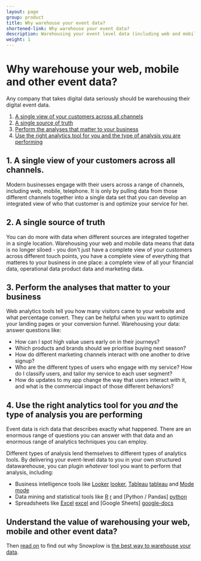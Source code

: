 ```yaml
---
layout: page
group: product
title: Why warehouse your event data?
shortened-link: Why warehouse your event data?
description: Warehousing your event level data (including web and mobile data sets) let's you use that data to answer the high value questions that matter to your business
weight: 1
---
```


# Why warehouse your web, mobile and other event data?

Any company that takes digital data seriously should be warehousing their digital event data.

1. [A single view of your customers across all channels](#single-customer-view)  
2. [A single source of truth](#single-source-of-truth)  
3. [Perform the analyses that matter to your business](#the-analyses-that-matter)
4. [Use the right analytics tool for you and the type of analysis you are performing](#right-tool-for-the-job)

<h2><a name="#single-customer-view">1. A single view of your customers across all channels.</a></h2>

Modern businesses engage with their users across a range of channels, including web, mobile, telephone. It is only by pulling data from those different channels together into a single data set that you can develop an integrated view of who that customer is and optimize your service for her.

<h2><a name="single-source-of-truth">2. A single source of truth</a></h2>

You can do more with data when different sources are integrated together in a single location. Warehousing your web and mobile data means that data is no longer siloed - you don't just have a complete view of your customers across different touch points, you have a complete view of everything that matteres to your business in one place: a complete view of all your financial data, operational data product data and marketing data.

<h2><a name="the-analyses-that-matter">3. Perform the analyses that matter to your business</a></h2>

Web analytics tools tell you how many visitors came to your website and what percentage convert. They can be helpful when you want to optimize your landing pages or your conversion funnel. Warehousing your data: answer questions like:

* How can I spot high value users early on in their journeys?
* Which products and brands should we prioritise buying next season?
* How do different marketing channels interact with one another to drive signup?
* Who are the different types of users who engage with my service? How do I classify users, and tailor my service to each user segment?
* How do updates to my app change the way that users interact with it, and what is the commercial impact of those different behaviors?

<h2><a name="right-tool-for-the-job">4. Use the right analytics tool for you <em>and</em> the type of analysis you are performing</a></h2>

Event data is rich data that describes exactly what happened. There are an enormous range of questions you can answer with that data and an enormous range of analytics techniques you can employ.

Different types of analysis lend themselves to different types of analytics tools. By delivering your event-level data to you in your own structured datawarehouse, you can plugin *whatever* tool you want to perform that analysis, including:

* Business intelligence tools like [Looker] [looker], [Tableau] [tableau] and [Mode] [mode]
* Data mining and statistical tools like [R] [r] and [Python / Pandas] [python]
* Spreadsheets like [Excel] [excel] and [Google Sheets] [google-docs]

## Understand the value of warehousing your web, mobile and other event data?

Then [read on][best-datawarehouse] to find out why Snowplow is [the best way to warehouse your data][best-datawarehouse].

[looker]: http://www.looker.com
[tableau]:http://www.tableau.com/
[mode]: https://modeanalytics.com/
[r]: http://cran.r-project.org/
[python]: https://www.python.org/
[excel]: https://products.office.com/en-us/excel
[google-docs]: https://docs.google.com/spreadsheets/u/0/
[best-datawarehouse]: the-best-event-data-warehouse.html

